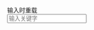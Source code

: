 <div class="layui-form">
  <div class="layui-form-item">
    <label class="layui-form-label">输入时重载</label>
    <div class="layui-input-inline">
      <input type="text" autocomplete="off" placeholder="输入关键字" class="layui-input" id="ID-dropdown-demo-reloadData">
    </div>
  </div>
</div>

<!-- import layui --> 
<script>
layui.use(function(){
  var dropdown = layui.dropdown;
  var $ = layui.$;

  // 渲染
  var inst = dropdown.render({
    elem: '#ID-dropdown-demo-reloadData',
    data: [
      { id: 1, title: "Python" },
      { id: 2, title: "JavaScript" },
      { id: 3, title: "Java" },
      { id: 4, title: "C++" },
      { id: 5, title: "PHP" },
      { id: 6, title: "Ruby" },
      { id: 7, title: "Swift" },
      { id: 8, title: "TypeScript" },
      { id: 9, title: "Kotlin" },
      { id: 10, title: "Go" }
    ],
    style: 'min-width: 190px; box-shadow: 1px 1px 11px rgb(0 0 0 / 11%);',
    click: function(data){
      this.elem.val(data.title);
    }
  });

  // 输入框输入事件
  $(inst.config.elem).on('input propertychange', function(){
    var elem = $(this);
    var value = elem.val().trim();

    // 匹配到对应内容时，重载数据
    var dataNew = inst.config.data.filter(function(item){
      var exp = new RegExp(value.split('').join('|'), 'i');
      return exp.test(item.title);
    });
    dropdown.reloadData(inst.config.id, {
      data: dataNew, // 匹配到的新数据
      templet: function(d){
        var exp = new RegExp(value.split('').join('|'), 'gi');
        return d.title.replace(exp, function (str) {
          return '<span style="color: red;">' + str + '</span>'
        });
      }
    });
  });
});
</script>